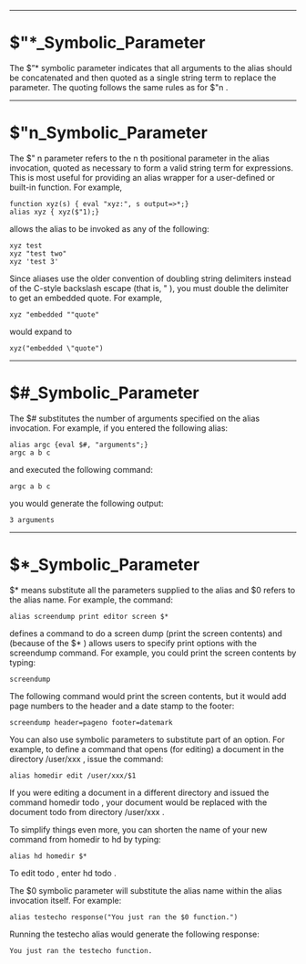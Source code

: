

---

# $"*_Symbolic_Parameter

The $”* symbolic parameter indicates that all arguments to the alias should be concatenated and then quoted as a single string term to replace the parameter. The quoting follows the same rules as for $"n .



---

# $"n_Symbolic_Parameter

The $" n parameter refers to the n th positional parameter in the alias invocation, quoted as necessary to form a valid string term for expressions. This is most useful for providing an alias wrapper for a user-defined or built-in function. For example,

```
function xyz(s) { eval "xyz:", s output=>*;}
alias xyz { xyz($"1);}
```

allows the alias to be invoked as any of the following:

```
xyz test
xyz "test two"
xyz 'test 3'
```

Since aliases use the older convention of doubling string delimiters instead of the C-style backslash escape (that is, \" ), you must double the delimiter to get an embedded quote. For example,

```
xyz "embedded ""quote"
```

would expand to

```
xyz("embedded \"quote")
```



---

# $#_Symbolic_Parameter

The $# substitutes the number of arguments specified on the alias invocation. For example, if you entered the following alias:

```
alias argc {eval $#, "arguments";}
argc a b c
```

and executed the following command:

```
argc a b c
```

you would generate the following output:

```
3 arguments
```



---

# $*_Symbolic_Parameter

$* means substitute all the parameters supplied to the alias and $0 refers to the alias name. For example, the command:

```
alias screendump print editor screen $*
```

defines a command to do a screen dump (print the screen contents) and (because of the $* ) allows users to specify print options with the screendump command. For example, you could print the screen contents by typing:

```
screendump
```

The following command would print the screen contents, but it would add page numbers to the header and a date stamp to the footer:

```
screendump header=pageno footer=datemark
```

You can also use symbolic parameters to substitute part of an option. For example, to define a command that opens (for editing) a document in the directory /user/xxx , issue the command:

```
alias homedir edit /user/xxx/$1
```

If you were editing a document in a different directory and issued the command homedir todo , your document would be replaced with the document todo from directory /user/xxx .

To simplify things even more, you can shorten the name of your new command from homedir to hd by typing:

```
alias hd homedir $*
```

To edit todo , enter hd todo .

The $0 symbolic parameter will substitute the alias name within the alias invocation itself. For example:

```
alias testecho response("You just ran the $0 function.")
```

Running the testecho alias would generate the following response:

```
You just ran the testecho function.
```